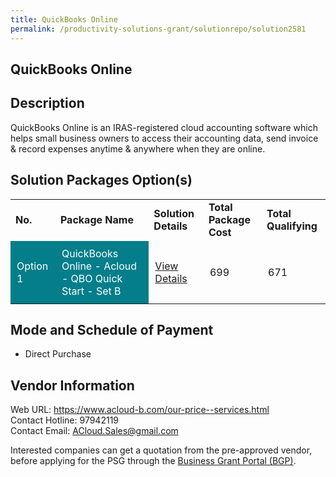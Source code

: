 ```yaml
---
title: QuickBooks Online
permalink: /productivity-solutions-grant/solutionrepo/solution2581
---
```


## QuickBooks Online

## Description

QuickBooks Online is an IRAS-registered cloud accounting software which helps small business owners to access their accounting data, send invoice & record expenses anytime & anywhere when they are online.

## Solution Packages Option(s)

<table>
<tr>
<td><b>No.</b></td>
<td><b>Package Name</b></td>
<td><b>Solution Details</b></td>
<td><b>Total Package Cost</b></td>
<td><b>Total Qualifying</b></td>
</tr>
<tr>
<td style='padding: 10px; background-color: #037E8A; color: #FFFFFF;'>Option 1</td>
<td style='padding: 10px; background-color: #037E8A; color: #FFFFFF;'>QuickBooks Online - Acloud - QBO Quick Start - Set B</td>
<td style='padding: 10px;'><a href='https://www.gobusiness.gov.sg/images/psg/ACloud_Bookkeeping_20200565_Desensitised_Annex_3_Part_2.pdf' target='_blank'>View Details</a></td>
<td style='padding: 10px;'>699</td>
<td style='padding: 10px;'>671</td>
</tr>
</table>

## Mode and Schedule of Payment

 - Direct Purchase

## Vendor Information

 Web URL: https://www.acloud-b.com/our-price--services.html <br>Contact Hotline: 97942119 <br>Contact Email: ACloud.Sales@gmail.com <br>

Interested companies can get a quotation from the pre-approved vendor, before applying for the PSG through the <a href='https://www.businessgrants.gov.sg/' target='_blank' rel='noopener'>Business Grant Portal (BGP)</a>.

<script src="/jquery/resize-tables.js"></script>
